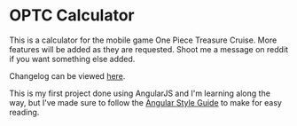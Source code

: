 # OPTC Calculator
This is a calculator for the mobile game One Piece Treasure Cruise. More features will be added as they are requested. Shoot me a message on reddit if you want something else added.

Changelog can be viewed [here](https://github.com/cyung/optc/commits/gh-pages).

This is my first project done using AngularJS and I'm learning along the way, but I've made sure to follow the [Angular Style Guide](https://github.com/johnpapa/angular-styleguide) to make for easy reading.
